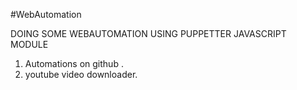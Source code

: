 #WebAutomation 

DOING SOME WEBAUTOMATION USING PUPPETTER JAVASCRIPT MODULE

1. Automations on github .
2. youtube video downloader. 
